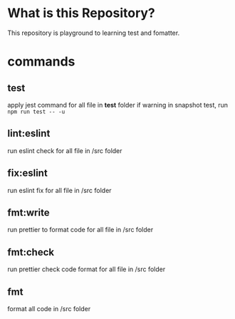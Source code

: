 # What is this Repository?
This repository is playground to learning test and fomatter.

# commands
## test
apply jest command for all file in __test__ folder
if warning in snapshot test, run `npm run test -- -u`

## lint:eslint
run eslint check for all file in /src folder

## fix:eslint
run eslint fix for all file in /src folder

## fmt:write
run prettier to format code for all file in /src folder

## fmt:check
run prettier check code format for all file in /src folder

## fmt
format all code in /src folder